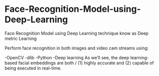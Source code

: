 # Face-Recognition-Model-using-Deep-Learning
Face Recognition Model using Deep Learning technique know as Deep metric Learning

Perform face recognition in both images and video cam streams using:

-OpenCV
-dlib
-Python
-Deep learning
As we’ll see, the deep learning-based facial embeddings are both /
(1) highly accurate and (2) capable of being executed in real-time.

